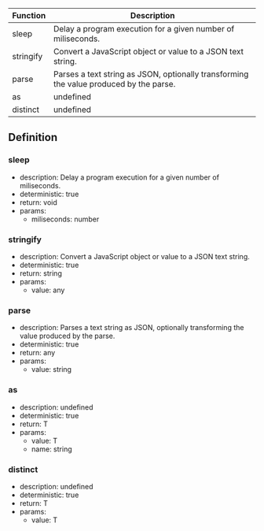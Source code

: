 |Function    |Description                                   |
|------------|----------------------------------------------|
|sleep|Delay a program execution for a given number of miliseconds.|
|stringify|Convert a JavaScript object or value to a JSON text string.|
|parse|Parses a text string as JSON, optionally transforming the value produced by the parse.|
|as|undefined|
|distinct|undefined|

## Definition

### sleep

- description: Delay a program execution for a given number of miliseconds.
- deterministic: true
- return: void
- params:
	- miliseconds: number

### stringify

- description: Convert a JavaScript object or value to a JSON text string.
- deterministic: true
- return: string
- params:
	- value: any

### parse

- description: Parses a text string as JSON, optionally transforming the value produced by the parse.
- deterministic: true
- return: any
- params:
	- value: string

### as

- description: undefined
- deterministic: true
- return: T
- params:
	- value: T
	- name: string

### distinct

- description: undefined
- deterministic: true
- return: T
- params:
	- value: T
